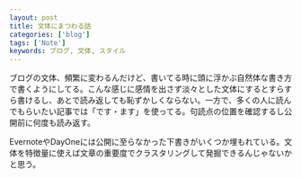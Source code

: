 ```yaml
---
layout: post
title: 文体にまつわる話
categories: ['blog']
tags: ['Note']
keywords: ブログ, 文体, スタイル
---
```


ブログの文体、頻繁に変わるんだけど、書いてる時に頭に浮かぶ自然体な書き方で書くようにしてる。こんな感じに感情を出さず淡々とした文体にするとすらすら書けるし、あとで読み返しても恥ずかしくならない。一方で、多くの人に読んでもらいたい記事では「です・ます」を使ってる。句読点の位置を確認するし公開前に何度も読み返す。

EvernoteやDayOneには公開に至らなかった下書きがいくつか埋もれている。文体を特徴量に使えば文章の重要度でクラスタリングして発掘できるんじゃないかと思う。
